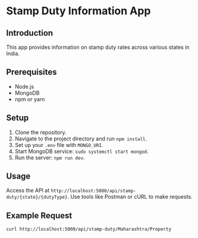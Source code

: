 # Stamp Duty Information App

## Introduction
This app provides information on stamp duty rates across various states in India.

## Prerequisites
- Node.js
- MongoDB
- npm or yarn

## Setup
1. Clone the repository.
2. Navigate to the project directory and run `npm install`.
3. Set up your `.env` file with `MONGO_URI`.
4. Start MongoDB service: `sudo systemctl start mongod`.
5. Run the server: `npm run dev`.

## Usage
Access the API at `http://localhost:5000/api/stamp-duty/{state}/{dutyType}`. Use tools like Postman or cURL to make requests.

## Example Request
    curl http://localhost:5000/api/stamp-duty/Maharashtra/Property
